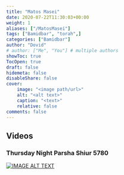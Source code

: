 ```yaml
---
title: "Matos Masei"
date: 2020-07-22T11:30:03+00:00
weight: 1
aliases: ["/MatosMasei"]
tags: ["Bamidbar", "torah",]
categories: ["Bamidbar"]
author: "Dovid"
# author: ["Me", "You"] # multiple authors
showToc: true
TocOpen: true
draft: false
hidemeta: false
disableShare: false
cover:
    image: "<image path/url>"
    alt: "<alt text>"
    caption: "<text>"
    relative: false
comments: false
---
```

 ## Videos
 ### Thursday Night Parsha Shiur 5780
[![IMAGE ALT TEXT](http://img.youtube.com/vi/HPbiUKfNCWg/0.jpg)](http://www.youtube.com/watch?v=HPbiUKfNCWg "Video Title")
